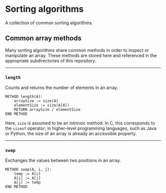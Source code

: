 # Sorting algorithms
A collection of common sorting algorithms.

## Common array methods
Many sorting algorithms share common methods in order to inspect or manipulate an array. These methods are stored here and referenced in the appropriate subdirectories of this repository.

---
### `length`
Counts and returns the number of elements in an array.
```
METHOD length(A):
    arraySize := size(A)
    elementSize := size(A[0])
    RETURN arraySize / elementSize
END METHOD
```
Here, `size` is assumed to be an intrinsic method. In C, this corresponds to the `sizeof` operator; in higher-level programming languages, such as Java or Python, the size of an array is already an accessible property.

---
### `swap`
Exchanges the values between two positions in an array.
```
METHOD swap(A, i, j):
    temp := A[i]
    A[i] := A[j]
    A[j] := temp
END METHOD
```
